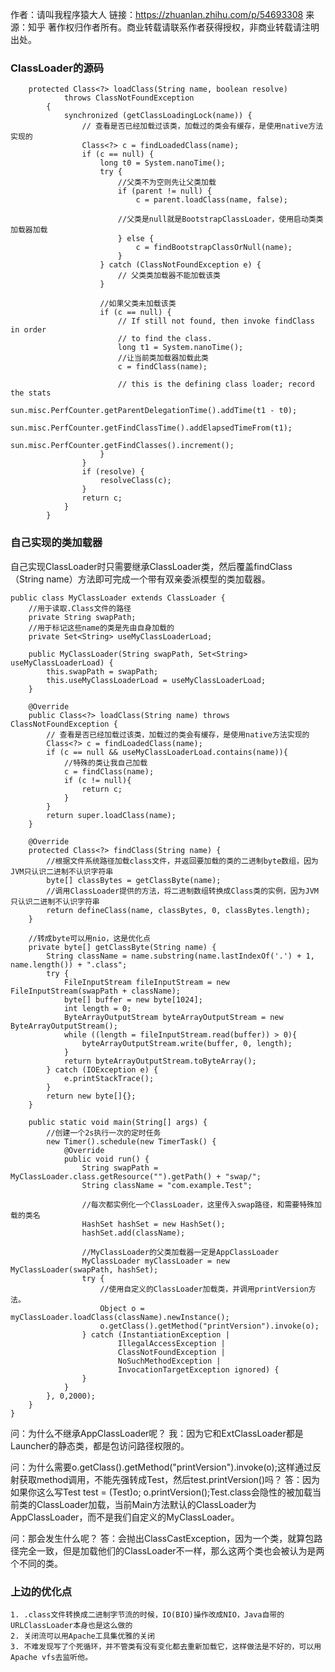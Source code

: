 作者：请叫我程序猿大人
链接：https://zhuanlan.zhihu.com/p/54693308
来源：知乎
著作权归作者所有。商业转载请联系作者获得授权，非商业转载请注明出处。

### ClassLoader的源码
```
    protected Class<?> loadClass(String name, boolean resolve)
            throws ClassNotFoundException
        {
            synchronized (getClassLoadingLock(name)) {
                // 查看是否已经加载过该类，加载过的类会有缓存，是使用native方法实现的
                Class<?> c = findLoadedClass(name);
                if (c == null) {
                    long t0 = System.nanoTime();
                    try {
                        //父类不为空则先让父类加载
                        if (parent != null) {
                            c = parent.loadClass(name, false);

                        //父类是null就是BootstrapClassLoader，使用启动类类加载器加载
                        } else {
                            c = findBootstrapClassOrNull(name);
                        }
                    } catch (ClassNotFoundException e) {
                        // 父类类加载器不能加载该类
                    }

                    //如果父类未加载该类
                    if (c == null) {
                        // If still not found, then invoke findClass in order
                        // to find the class.
                        long t1 = System.nanoTime();
                        //让当前类加载器加载此类
                        c = findClass(name);

                        // this is the defining class loader; record the stats
                        sun.misc.PerfCounter.getParentDelegationTime().addTime(t1 - t0);
                        sun.misc.PerfCounter.getFindClassTime().addElapsedTimeFrom(t1);
                        sun.misc.PerfCounter.getFindClasses().increment();
                    }
                }
                if (resolve) {
                    resolveClass(c);
                }
                return c;
            }
        }
```



### 自己实现的类加载器
自己实现ClassLoader时只需要继承ClassLoader类，然后覆盖findClass（String name）方法即可完成一个带有双亲委派模型的类加载器。
```
public class MyClassLoader extends ClassLoader {
    //用于读取.Class文件的路径
    private String swapPath;
    //用于标记这些name的类是先由自身加载的
    private Set<String> useMyClassLoaderLoad;

    public MyClassLoader(String swapPath, Set<String> useMyClassLoaderLoad) {
        this.swapPath = swapPath;
        this.useMyClassLoaderLoad = useMyClassLoaderLoad;
    }

    @Override
    public Class<?> loadClass(String name) throws ClassNotFoundException {
        // 查看是否已经加载过该类，加载过的类会有缓存，是使用native方法实现的
        Class<?> c = findLoadedClass(name);
        if (c == null && useMyClassLoaderLoad.contains(name)){
            //特殊的类让我自己加载
            c = findClass(name);
            if (c != null){
                return c;
            }
        }
        return super.loadClass(name);
    }

    @Override
    protected Class<?> findClass(String name) {
        //根据文件系统路径加载class文件，并返回要加载的类的二进制byte数组，因为JVM只认识二进制不认识字符串
        byte[] classBytes = getClassByte(name);
        //调用ClassLoader提供的方法，将二进制数组转换成Class类的实例，因为JVM只认识二进制不认识字符串
        return defineClass(name, classBytes, 0, classBytes.length);
    }

    //转成byte可以用nio，这是优化点
    private byte[] getClassByte(String name) {
        String className = name.substring(name.lastIndexOf('.') + 1, name.length()) + ".class";
        try {
            FileInputStream fileInputStream = new FileInputStream(swapPath + className);
            byte[] buffer = new byte[1024];
            int length = 0;
            ByteArrayOutputStream byteArrayOutputStream = new ByteArrayOutputStream();
            while ((length = fileInputStream.read(buffer)) > 0){
                byteArrayOutputStream.write(buffer, 0, length);
            }
            return byteArrayOutputStream.toByteArray();
        } catch (IOException e) {
            e.printStackTrace();
        }
        return new byte[]{};
    }

    public static void main(String[] args) {
        //创建一个2s执行一次的定时任务
        new Timer().schedule(new TimerTask() {
            @Override
            public void run() {
                String swapPath = MyClassLoader.class.getResource("").getPath() + "swap/";
                String className = "com.example.Test";

                //每次都实例化一个ClassLoader，这里传入swap路径，和需要特殊加载的类名
                HashSet hashSet = new HashSet();
                hashSet.add(className);

                //MyClassLoader的父类加载器一定是AppClassLoader
                MyClassLoader myClassLoader = new MyClassLoader(swapPath, hashSet);
                try {
                    //使用自定义的ClassLoader加载类，并调用printVersion方法。
                    Object o = myClassLoader.loadClass(className).newInstance();
                    o.getClass().getMethod("printVersion").invoke(o);
                } catch (InstantiationException |
                        IllegalAccessException |
                        ClassNotFoundException |
                        NoSuchMethodException |
                        InvocationTargetException ignored) {
                }
            }
        }, 0,2000);
    }
}
```

问：为什么不继承AppClassLoader呢？
我：因为它和ExtClassLoader都是Launcher的静态类，都是包访问路径权限的。

问：为什么需要o.getClass().getMethod("printVersion").invoke(o);这样通过反射获取method调用，不能先强转成Test，然后test.printVersion()吗？
答：因为如果你这么写Test test = (Test)o;
o.printVersion();Test.class会隐性的被加载当前类的ClassLoader加载，当前Main方法默认的ClassLoader为AppClassLoader，而不是我们自定义的MyClassLoader。

问：那会发生什么呢？
答：会抛出ClassCastException，因为一个类，就算包路径完全一致，但是加载他们的ClassLoader不一样，那么这两个类也会被认为是两个不同的类。

### 上边的优化点
    1. .class文件转换成二进制字节流的时候，IO(BIO)操作改成NIO，Java自带的URLClassLoader本身也是这么做的
    2. 关闭流可以用Apache工具集优雅的关闭
    3. 不难发现写了个死循环，并不管类有没有变化都去重新加载它，这样做法是不好的，可以用Apache vfs去监听他。

